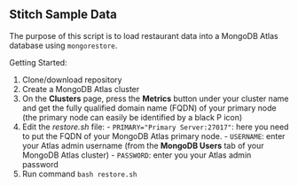 ## Stitch Sample Data

The purpose of this script is to load restaurant data into a MongoDB Atlas database using `mongorestore`.

Getting Started:

  1. Clone/download repository
  1. Create a MongoDB Atlas cluster
  1. On the __Clusters__ page, press the __Metrics__ button under your cluster name and get the fully qualified domain name (FQDN) of your primary node (the primary node can easily be identified by a black P icon)
  1. Edit the _restore.sh_ file:
    - `PRIMARY="Primary Server:27017"`: here you need to put the FQDN of your MongoDB Atlas primary node.
    - `USERNAME`: enter your Atlas admin username (from the __MongoDB Users__ tab of your MongoDB Atlas cluster)
    - `PASSWORD`: enter you your Atlas admin password
  1. Run command `bash restore.sh`
